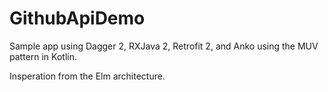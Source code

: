 # GithubApiDemo

Sample app using Dagger 2, RXJava 2, Retrofit 2, and Anko using the MUV pattern in Kotlin.

Insperation from the Elm architecture. 
